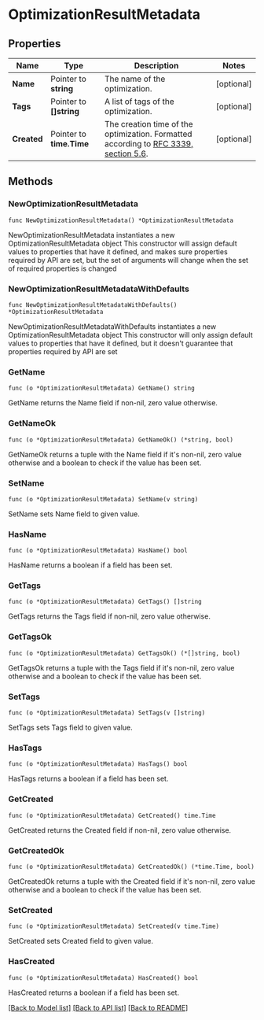 # OptimizationResultMetadata

## Properties

Name | Type | Description | Notes
------------ | ------------- | ------------- | -------------
**Name** | Pointer to **string** | The name of the optimization. | [optional] 
**Tags** | Pointer to **[]string** | A list of tags of the optimization. | [optional] 
**Created** | Pointer to **time.Time** | The creation time of the optimization. Formatted according to [RFC 3339, section 5.6](https://tools.ietf.org/html/rfc3339#section-5.6). | [optional] 

## Methods

### NewOptimizationResultMetadata

`func NewOptimizationResultMetadata() *OptimizationResultMetadata`

NewOptimizationResultMetadata instantiates a new OptimizationResultMetadata object
This constructor will assign default values to properties that have it defined,
and makes sure properties required by API are set, but the set of arguments
will change when the set of required properties is changed

### NewOptimizationResultMetadataWithDefaults

`func NewOptimizationResultMetadataWithDefaults() *OptimizationResultMetadata`

NewOptimizationResultMetadataWithDefaults instantiates a new OptimizationResultMetadata object
This constructor will only assign default values to properties that have it defined,
but it doesn't guarantee that properties required by API are set

### GetName

`func (o *OptimizationResultMetadata) GetName() string`

GetName returns the Name field if non-nil, zero value otherwise.

### GetNameOk

`func (o *OptimizationResultMetadata) GetNameOk() (*string, bool)`

GetNameOk returns a tuple with the Name field if it's non-nil, zero value otherwise
and a boolean to check if the value has been set.

### SetName

`func (o *OptimizationResultMetadata) SetName(v string)`

SetName sets Name field to given value.

### HasName

`func (o *OptimizationResultMetadata) HasName() bool`

HasName returns a boolean if a field has been set.

### GetTags

`func (o *OptimizationResultMetadata) GetTags() []string`

GetTags returns the Tags field if non-nil, zero value otherwise.

### GetTagsOk

`func (o *OptimizationResultMetadata) GetTagsOk() (*[]string, bool)`

GetTagsOk returns a tuple with the Tags field if it's non-nil, zero value otherwise
and a boolean to check if the value has been set.

### SetTags

`func (o *OptimizationResultMetadata) SetTags(v []string)`

SetTags sets Tags field to given value.

### HasTags

`func (o *OptimizationResultMetadata) HasTags() bool`

HasTags returns a boolean if a field has been set.

### GetCreated

`func (o *OptimizationResultMetadata) GetCreated() time.Time`

GetCreated returns the Created field if non-nil, zero value otherwise.

### GetCreatedOk

`func (o *OptimizationResultMetadata) GetCreatedOk() (*time.Time, bool)`

GetCreatedOk returns a tuple with the Created field if it's non-nil, zero value otherwise
and a boolean to check if the value has been set.

### SetCreated

`func (o *OptimizationResultMetadata) SetCreated(v time.Time)`

SetCreated sets Created field to given value.

### HasCreated

`func (o *OptimizationResultMetadata) HasCreated() bool`

HasCreated returns a boolean if a field has been set.


[[Back to Model list]](../README.md#documentation-for-models) [[Back to API list]](../README.md#documentation-for-api-endpoints) [[Back to README]](../README.md)


